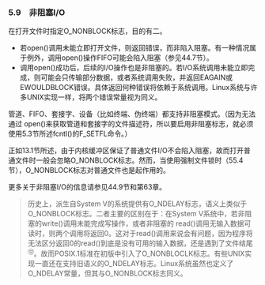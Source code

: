 ### 5.9　非阻塞I/O

在打开文件时指定O_NONBLOCK标志，目的有二。

+ 若open()调用未能立即打开文件，则返回错误，而非陷入阻塞。有一种情况属于例外，调用open()操作FIFO可能会陷入阻塞（参见44.7节）。
+ 调用open()成功后，后续的I/O操作也是非阻塞的。若I/O系统调用未能立即完成，则可能会只传输部分数据，或者系统调用失败，并返回EAGAIN或EWOULDBLOCK错误。具体返回何种错误将依赖于系统调用。Linux系统与许多UNIX实现一样，将两个错误常量视为同义。

管道、FIFO、套接字、设备（比如终端、伪终端）都支持非阻塞模式。（因为无法通过 open()来获取管道和套接字的文件描述符，所以要启用非阻塞标志，就必须使用5.3节所述fcntl()的F_SETFL命令。）

正如13.1节所述，由于内核缓冲区保证了普通文件I/O不会陷入阻塞，故而打开普通文件时一般会忽略O_NONBLOCK标志。然而，当使用强制文件锁时（55.4节），O_NONBLOCK标志对普通文件也是起作用的。

更多关于非阻塞I/O的信息请参见44.9节和第63章。

> 历史上，派生自System V的系统提供有O_NDELAY标志，语义上类似于O_NONBLOCK标志。二者主要的区别在于：在System V系统中，若非阻塞的write()调用未能完成写操作，或者非阻塞的 read()调用无输入数据可读时，则两个调用将返回0。这对于read()调用来说会有问题，因为程序将无法区分返回0的read()到底是没有可用的输入数据，还是遇到了文件结尾<sup class="my_markdown">⑫</sup>。故而POSIX.1标准在初版中引入了O_NONBLOCLK标志。有些UNIX实现一直还在支持旧语义的O_NDELAY标志。Linux系统虽然也定义了 O_NDELAY常量，但其与O_NONBLOCK标志同义。

